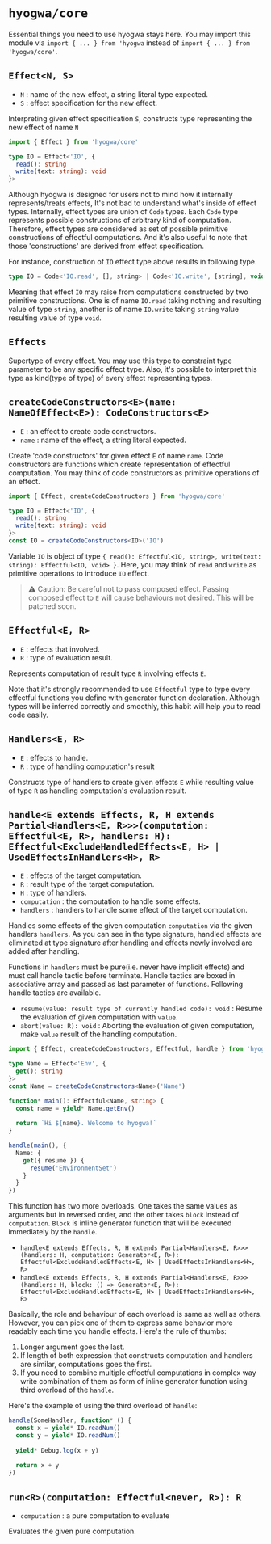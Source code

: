 # `hyogwa/core`

Essential things you need to use hyogwa stays here. You may import this module via 
`import { ... } from 'hyogwa` instead of `import { ... } from 'hyogwa/core'`.

## `Effect<N, S>`

- `N` : name of the new effect, a string literal type expected.
- `S` : effect specification for the new effect.

Interpreting given effect specification `S`, constructs type representing the new effect of name `N`

```typescript
import { Effect } from 'hyogwa/core'

type IO = Effect<'IO', {
  read(): string
  write(text: string): void
}>
```

Although hyogwa is designed for users not to mind how it internally represents/treats effects, It's not bad to 
understand what's inside of effect types. Internally, effect types are union of `Code` types. Each `Code` type represents
possible constructions of arbitrary kind of computation. Therefore, effect types are considered as set of possible
primitive constructions of effectful computations. And it's also useful to note that those 'constructions' are derived 
from effect specification.

For instance, construction of `IO` effect type above results in following type.

```typescript
type IO = Code<'IO.read', [], string> | Code<'IO.write', [string], void>
```

Meaning that effect `IO` may raise from computations constructed by two primitive constructions. One is of name `IO.read` taking nothing and resulting value of 
type `string`, another is of name `IO.write` taking `string` value resulting value of type `void`.

## `Effects`

Supertype of every effect. You may use this type to constraint type parameter to be any specific effect type.
Also, it's possible to interpret this type as kind(type of type) of every effect representing types.

## `createCodeConstructors<E>(name: NameOfEffect<E>): CodeConstructors<E>`

- `E` : an effect to create code constructors.
- `name` : name of the effect, a string literal expected.

Create 'code constructors' for given effect `E` of name `name`. Code constructors are functions which create 
representation of effectful computation. You may think of code constructors as primitive operations of an effect.

```typescript
import { Effect, createCodeConstructors } from 'hyogwa/core'

type IO = Effect<'IO', {
  read(): string
  write(text: string): void
}>
const IO = createCodeConstructors<IO>('IO')
```

Variable `IO` is object of type `{ read(): Effectful<IO, string>, write(text: string): Effectful<IO, void> }`. Here,
you may think of `read` and `write` as primitive operations to introduce `IO` effect.

> ⚠️ Caution: Be careful not to pass composed effect. Passing composed effect to `E` will cause behaviours not desired. 
> This will be patched soon.

## `Effectful<E, R>`

- `E` : effects that involved.
- `R` : type of evaluation result.

Represents computation of result type `R` involving effects `E`.

Note that it's strongly recommended to use `Effectful` type to type every effectful functions you define with generator 
function declaration. Although types will be inferred correctly and smoothly, this habit will help you to read code easily.

## `Handlers<E, R>`

- `E` : effects to handle.
- `R` : type of handling computation's result

Constructs type of handlers to create given effects `E` while resulting value of type `R` as handling computation's 
evaluation result.

## `handle<E extends Effects, R, H extends Partial<Handlers<E, R>>>(computation: Effectful<E, R>, handlers: H): Effectful<ExcludeHandledEffects<E, H> | UsedEffectsInHandlers<H>, R>`

- `E` : effects of the target computation.
- `R` : result type of the target computation.
- `H` : type of handlers.
- `computation` : the computation to handle some effects.
- `handlers` : handlers to handle some effect of the target computation.

Handles some effects of the given computation `computation` via the given handlers `handlers`. As you can see in the 
type signature, handled effects are eliminated at type signature after handling and effects newly involved are added 
after handling.

Functions in `handlers` must be pure(i.e. never have implicit effects) and must call handle tactic before terminate. Handle tactics are boxed in associative array and passed
as last parameter of functions. Following handle tactics are available.

- `resume(value: result type of currently handled code): void` : Resume the evaluation of given computation with `value`.
- `abort(value: R): void` : Aborting the evaluation of given computation, make `value` result of the handling computation.

```typescript
import { Effect, createCodeConstructors, Effectful, handle } from 'hyogwa/core'

type Name = Effect<'Env', {
  get(): string
}>
const Name = createCodeConstructors<Name>('Name')

function* main(): Effectful<Name, string> {
  const name = yield* Name.getEnv()
  
  return `Hi ${name}. Welcome to hyogwa!`
}

handle(main(), {
  Name: {
    get({ resume }) {
      resume('ENvironmentSet')
    }
  }
})
```

This function has two more overloads. One takes the same values as arguments but in reversed order, and the other takes 
`block` instead of `computation`. `Block` is inline generator function that will be executed immediately by the `handle`.

- `handle<E extends Effects, R, H extends Partial<Handlers<E, R>>>(handlers: H, computation: Generator<E, R>): Effectful<ExcludeHandledEffects<E, H> | UsedEffectsInHandlers<H>, R>`
- `handle<E extends Effects, R, H extends Partial<Handlers<E, R>>>(handlers: H, block: () => Generator<E, R>): Effectful<ExcludeHandledEffects<E, H> | UsedEffectsInHandlers<H>, R>`

Basically, the role and behaviour of each overload is same as well as others. However, you can pick one of them to 
express same behavior more readably each time you handle effects. Here's the rule of thumbs:

1. Longer argument goes the last.
2. If length of both expression that constructs computation and handlers are similar, computations goes the first.
3. If you need to combine multiple effectful computations in complex way write combination of them as form of inline 
generator function using third overload of the `handle`.

Here's the example of using the third overload of `handle`:

```typescript
handle(SomeHandler, function* () {
  const x = yield* IO.readNum()
  const y = yield* IO.readNum()
  
  yield* Debug.log(x + y)
  
  return x + y
})
```

## `run<R>(computation: Effectful<never, R>): R`

- `computation` : a pure computation to evaluate

Evaluates the given pure computation.